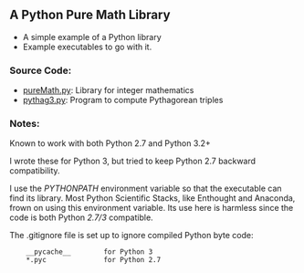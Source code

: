 ## A Python Pure Math Library
* A simple example of a Python library
* Example executables to go with it.

### Source Code:

* [pureMath.py](lib/pureMath.py): Library for integer mathematics
* [pythag3.py](bin/pythag3.py): Program to compute Pythagorean triples

### Notes:
Known to work with both Python 2.7 and Python 3.2+

I wrote these for Python 3, but tried to keep Python 2.7 backward compatibility.

I use the *PYTHONPATH* environment variable so that the executable
can find its library. Most Python Scientific Stacks, like Enthought
and Anaconda, frown on using this environment variable. Its use here
is harmless since the code is both Python *2.7/3* compatible.

The .gitignore file is set up to ignore compiled Python byte code:
```
    __pycache__        for Python 3
    *.pyc              for Python 2.7
```
